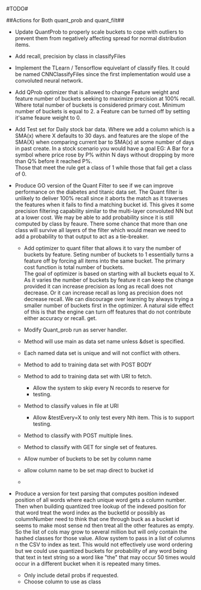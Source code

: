 #TODO#

##Actions for Both quant_prob and quant_filt##
* Update QuantProb to properly scale buckets to cope with outliers
  to prevent them from negatively affecting spread for normal
  distribution items.

* Add recall, precision by class in classifyFiles

* Implement the TLearn / Tensorflow equivelant of
  classify files.  It could be named CNNClassifyFiles
  since the first implementation would use a convoluted
  neural network.

* Add QProb optimizer that is allowed to change Feature
  weight and feature number of buckets seeking to maximize
  precision at 100% recall. Where total number of buckets
  is considered primary cost.  Minimum number of buckets is
  equal to 2.  a Feature can be turned off by setting it'same
  feaure weight to 0. 

* Add Test set for Daily stock bar data.  Where we add a 
  column which is a SMA(x) where X defaults to 30 days.
  and features are the slope of the SMA(X) when comparing
  current bar to SMA(x) at some number of days in past
  create.  In a stock scenario  you would have a goal EG:
  A Bar for a symbol where price rose by P% within N days 
  without dropping by more than Q% before it reached P%.  
  Those that meet the rule get a class of 1 while those 
  that fail get a class of 0.   
  
  
* Produce GO version of the Quant Filter to see if we can improve
  performance on the diabetes and titanic data set.  The Quant filter 
  is unlikely to deliver 100% recall since it aborts the match as it
  traverses the features when it fails to find a matching bucket id.
  This gives it some precision filtering capability similar to the 
  multi-layer convoluted NN but at a lower cost.  We may be able to 
  add probability since it is still computed by class by feaure. 
  There some chance that more than one class will survive all layers
  of the filter which would mean we need to add a probability to that
  output to act as a tie-breaker. 
  - Add optimizer to quant filter that allows it to 
    vary the number of buckets by feature.  Seting 
    number of buckets to 1 essentially turns a feature
    off by forcing all items into the same bucket. The 
    primary cost function is total number of buckets.  
    The goal of optimizer is based on starting with all
    buckets equal to X.  As it varies the number of buckets
    by feature it can keep the change provided it can 
    increase precision as long as recall does not
    decrease. Or it can increase recall as long as precision does
    not decrease recall.  We can discourage over learning by always
    trying a smaller number of buckets first in the optimizer. 
    A natural side effect of this is that the engine can turn off
    features that do not contribute either accuracy or recall.
    get. 
    

  * Modify Quant_prob run as server handler. 
  * Method will use main as data set name unless &dset is specified.
  * Each named data set is unique and will not conflict with others.
  * Method to add to training data set with POST BODY
  * Method to add to training data set with URI to fetch.
    * Allow the system to skip every N records to reserve for 
    * testing.
  * Method to classify values in file at URI 
    * Allow &testEvery=X to only test every Nth
      item.  This is to support testing.     
  * Method to classify with POST multiple lines.
  * Method to classify with GET for single set of features.
  * Allow number of buckets to be set by column name
  * allow column name to be set map direct to bucket id

  *    
* Produce a version for text parsing that computes position
    indexed position of all words where each unique word gets 
    a column number.   Then when building quantized tree 
    lookup of the indexed position for that word  treat the word 
    index as the bucketId or possibly as columnNumber need to think
    that one through buck as a bucket id seems to make most sense
    nd then 
    treat all the other features as empty. So the list of cols
    may grow to several million but will only contain the hashed
    classes for those value. Allow system to pass in a list
    of columns n the CSV to index as text.  This would not 
    effectively use word ordering but we could use quantized buckets
    for probability of any word being that text in text string so
    a word like "the" that may occur 50 times would occur in a different
    bucket when it is repeated many times. 
  * Only include detail probs if requested.
  * Choose column to use as class

